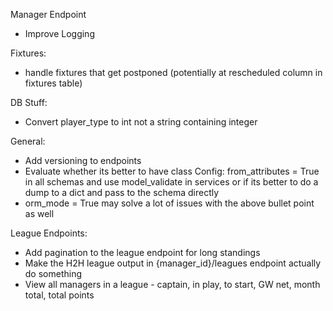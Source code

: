 Manager Endpoint
- Improve Logging 

Fixtures: 
- handle fixtures that get postponed (potentially at rescheduled column in fixtures table)

DB Stuff:
- Convert player_type to int not a string containing integer

General:
- Add versioning to endpoints
- Evaluate whether its better to have class Config: from_attributes = True in all schemas and use model_validate in services or if its better to do a dump to a dict and pass to the schema directly
- orm_mode = True may solve a lot of issues with the above bullet point as well

League Endpoints:  
- Add pagination to the league endpoint for long standings 
- Make the H2H league output in {manager_id}/leagues endpoint actually do something 
- View all managers in a league - captain, in play, to start, GW net, month total, total points 